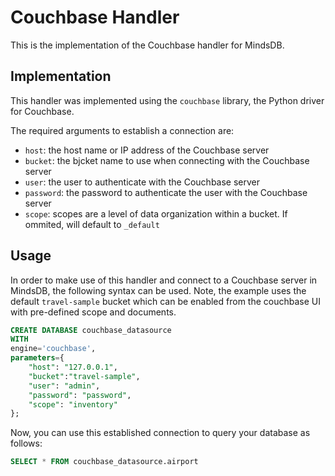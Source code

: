 # Couchbase Handler

This is the implementation of the Couchbase handler for MindsDB.

## Implementation

This handler was implemented using the `couchbase` library, the Python driver for Couchbase.

The required arguments to establish a connection are:

* `host`: the host name or IP address of the Couchbase server
* `bucket`: the bjcket name to use when connecting with the Couchbase server
* `user`: the user to authenticate with the Couchbase server
* `password`: the password to authenticate the user with the Couchbase server
* `scope`:  scopes are a level of data organization within a bucket. If ommited, will default to `_default`

## Usage

In order to make use of this handler and connect to a Couchbase server in MindsDB, the following syntax can be used. Note, the example uses the default `travel-sample` bucket which can be enabled from the couchbase UI with pre-defined scope and documents. 

```sql
CREATE DATABASE couchbase_datasource
WITH
engine='couchbase',
parameters={
    "host": "127.0.0.1",
    "bucket":"travel-sample",
    "user": "admin",
    "password": "password",
    "scope": "inventory"
};
```

Now, you can use this established connection to query your database as follows:

```sql
SELECT * FROM couchbase_datasource.airport
```